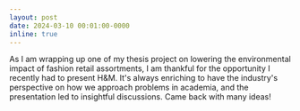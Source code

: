 ```yaml
---
layout: post
date: 2024-03-10 00:01:00-0000
inline: true
---
```


As I am wrapping up one of my thesis project on lowering the environmental impact of fashion retail assortments, I am thankful for the opportunity I recently had to present H&M. It's always enriching to have the industry's perspective on how we approach problems in academia, and the presentation led to insightful discussions. Came back with many ideas!
